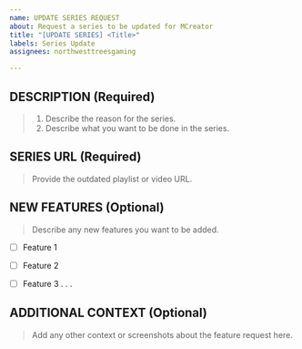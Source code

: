 ```yaml
---
name: UPDATE SERIES REQUEST
about: Request a series to be updated for MCreator
title: "[UPDATE SERIES] <Title>"
labels: Series Update
assignees: northwesttreesgaming

---
```


## DESCRIPTION (Required)
>1.  Describe the reason for the series.
>1.  Describe what you want to be done in the series.


## SERIES URL (Required)
> Provide the outdated playlist or video URL.


## NEW FEATURES (Optional)
> Describe any new features you want to be added.

* [ ] Feature 1
* [ ] Feature 2
* [ ] Feature 3 . . .


## ADDITIONAL CONTEXT (Optional)
> Add any other context or screenshots about the feature request here.
